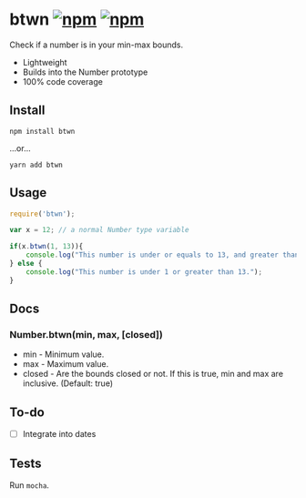 # btwn [![npm](https://img.shields.io/npm/v/btwn.svg)]() [![npm](https://img.shields.io/npm/dt/btwn.svg)]()
Check if a number is in your min-max bounds.

 * Lightweight
 * Builds into the Number prototype
 * 100% code coverage

## Install

```
npm install btwn
```
...or...
```
yarn add btwn
```

## Usage

```js
require('btwn');

var x = 12; // a normal Number type variable

if(x.btwn(1, 13)){
	console.log("This number is under or equals to 13, and greater than or equals to 1.");
} else {
	console.log("This number is under 1 or greater than 13.");
}
```

## Docs

### Number.btwn(min, max, [closed])

 * min - Minimum value.
 * max - Maximum value.
 * closed - Are the bounds closed or not. If this is true, min and max are inclusive. (Default: true)

## To-do

 * [ ] Integrate into dates

## Tests

Run `mocha`.
